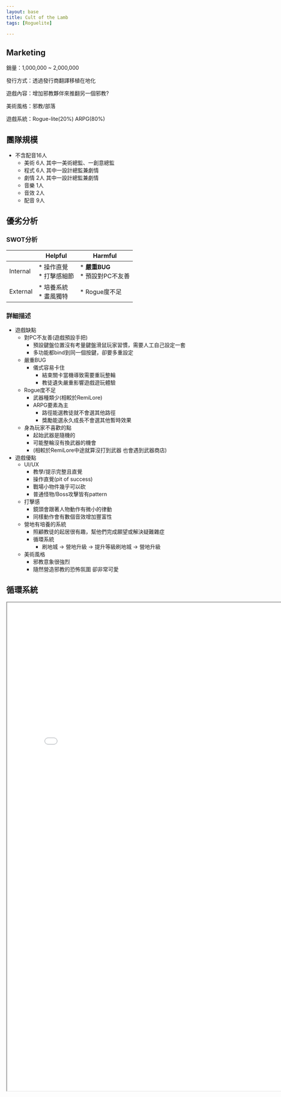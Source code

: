```yaml
---
layout: base
title: Cult of the Lamb
tags: [Roguelite]

---
```



## Marketing

銷量：1,000,000 ~ 2,000,000

發行方式：透過發行商翻譯移植在地化

遊戲內容：增加邪教夥伴來推翻另一個邪教?

美術風格：邪教/部落

遊戲系統：Rogue-lite(20%) ARPG(80%)  

## 團隊規模
* 不含配音16人
  * 美術 6人 其中一美術總監、一創意總監  
  * 程式 6人 其中一設計總監兼劇情  
  * 劇情 2人 其中一設計總監兼劇情  
  * 音樂 1人  
  * 音效 2人  
  * 配音 9人  

## 優劣分析
### SWOT分析

||Helpful|Harmful|
|-|-|-|
|Internal|* 操作直覺<br> * 打擊感細節|* **嚴重BUG** <br>* 預設對PC不友善|
|External|* 培養系統<br> * 畫風獨特 |* Rogue度不足|

### 詳細描述
* 遊戲缺點
  * 對PC不友善(遊戲預設手把)
    * 預設鍵盤位置沒有考量鍵盤滑鼠玩家習慣，需要人工自己設定一套
    * 多功能都bind到同一個按鍵，卻要多重設定
  * 嚴重BUG
    * 儀式容易卡住
      * 結束關卡當機導致需要重玩整輪
      * 教徒遺失嚴重影響遊戲遊玩體驗
  * Rogue度不足
    * 武器種類少(相較於RemiLore)
    * ARPG要素為主
      * 路徑能選教徒就不會選其他路徑
      * 獎勵能選永久成長不會選其他暫時效果
  * 身為玩家不喜歡的點
    * 起始武器是隨機的
    * 可能整輪沒有換武器的機會
    * (相較於RemiLore中途就算沒打到武器 也會遇到武器商店)
* 遊戲優點
  * UI/UX
    * 教學/提示完整且直覺
    * 操作直覺(pit of success)
    * 戰場小物件幾乎可以砍
    * 普通怪物/Boss攻擊皆有pattern
  * 打擊感
    * 鏡頭會跟著人物動作有微小的律動
    * 同樣動作會有數個音效增加豐富性
  * 營地有培養的系統
    * 照顧教徒的起居很有趣，幫他們完成願望或解決疑難雜症
    * 循環系統
      * 刷地城 -> 營地升級 -> 提升等級刷地城 -> 營地升級
  * 美術風格
    * 邪教意象很強烈
    * 隨然營造邪教的恐怖氛圍 卻非常可愛



## 循環系統

<iframe class="my-iframe" width="800" height="1300" src="mechanism.html"></iframe> 

